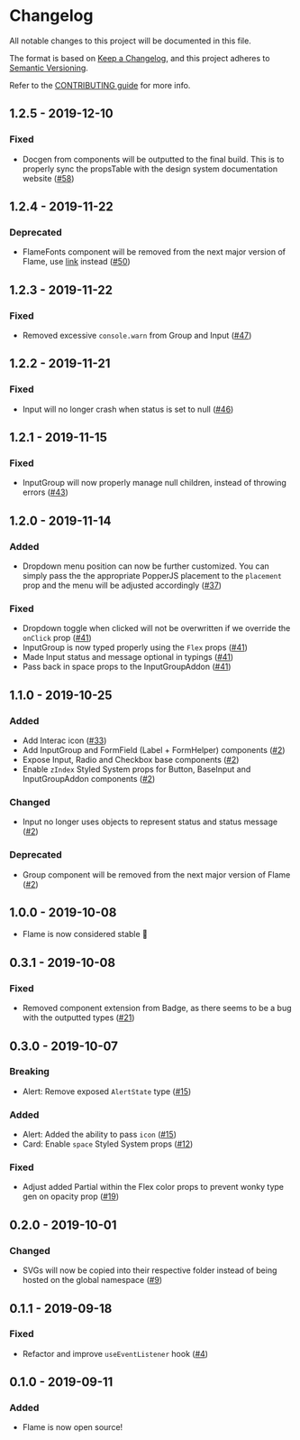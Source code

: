 # Changelog

All notable changes to this project will be documented in this file.

The format is based on [Keep a Changelog](https://keepachangelog.com/en/1.0.0/),
and this project adheres to [Semantic Versioning](https://semver.org/spec/v2.0.0.html).

Refer to the [CONTRIBUTING guide](https://github.com/lightspeed/flame/blob/master/.github/CONTRIBUTING.md) for more info.

## 1.2.5 - 2019-12-10

### Fixed

- Docgen from components will be outputted to the final build. This is to properly sync the propsTable with the design system documentation website ([#58](https://github.com/lightspeed/flame/pull/58))

## 1.2.4 - 2019-11-22

### Deprecated

- FlameFonts component will be removed from the next major version of Flame, use [link](https://github.com/lightspeed/flame#link-fonts) instead ([#50](https://github.com/lightspeed/flame/pull/50))

## 1.2.3 - 2019-11-22

### Fixed

- Removed excessive `console.warn` from Group and Input ([#47](https://github.com/lightspeed/flame/pull/47))

## 1.2.2 - 2019-11-21

### Fixed

- Input will no longer crash when status is set to null ([#46](https://github.com/lightspeed/flame/pull/46))

## 1.2.1 - 2019-11-15

### Fixed

- InputGroup will now properly manage null children, instead of throwing errors ([#43](https://github.com/lightspeed/flame/pull/43))

## 1.2.0 - 2019-11-14

### Added

- Dropdown menu position can now be further customized. You can simply pass the the appropriate PopperJS placement to the `placement` prop and the menu will be adjusted accordingly ([#37](https://github.com/lightspeed/flame/pull/37))

### Fixed

- Dropdown toggle when clicked will not be overwritten if we override the `onClick` prop ([#41](https://github.com/lightspeed/flame/pull/41))
- InputGroup is now typed properly using the `Flex` props ([#41](https://github.com/lightspeed/flame/pull/41))
- Made Input status and message optional in typings ([#41](https://github.com/lightspeed/flame/pull/41))
- Pass back in space props to the InputGroupAddon ([#41](https://github.com/lightspeed/flame/pull/41))

## 1.1.0 - 2019-10-25

### Added

- Add Interac icon ([#33](https://github.com/lightspeed/flame/pull/33))
- Add InputGroup and FormField (Label + FormHelper) components ([#2](https://github.com/lightspeed/flame/pull/2))
- Expose Input, Radio and Checkbox base components ([#2](https://github.com/lightspeed/flame/pull/2))
- Enable `zIndex` Styled System props for Button, BaseInput and InputGroupAddon components ([#2](https://github.com/lightspeed/flame/pull/2))

### Changed

- Input no longer uses objects to represent status and status message ([#2](https://github.com/lightspeed/flame/pull/2))

### Deprecated

- Group component will be removed from the next major version of Flame ([#2](https://github.com/lightspeed/flame/pull/2))

## 1.0.0 - 2019-10-08

- Flame is now considered stable :tada:

## 0.3.1 - 2019-10-08

### Fixed

- Removed component extension from Badge, as there seems to be a bug with the outputted types ([#21](https://github.com/lightspeed/flame/pull/21))

## 0.3.0 - 2019-10-07

### Breaking

- Alert: Remove exposed `AlertState` type ([#15](https://github.com/lightspeed/flame/pull/15))

### Added

- Alert: Added the ability to pass `icon` ([#15](https://github.com/lightspeed/flame/pull/15))
- Card: Enable `space` Styled System props ([#12](https://github.com/lightspeed/flame/pull/12))

### Fixed

- Adjust added Partial within the Flex color props to prevent wonky type gen on opacity prop ([#19](https://github.com/lightspeed/flame/pull/19))

## 0.2.0 - 2019-10-01

### Changed

- SVGs will now be copied into their respective folder instead of being hosted on the global namespace ([#9](https://github.com/lightspeed/flame/pull/9))

## 0.1.1 - 2019-09-18

### Fixed

- Refactor and improve `useEventListener` hook ([#4](https://github.com/lightspeed/flame/pull/4))

## 0.1.0 - 2019-09-11

### Added

- Flame is now open source!
